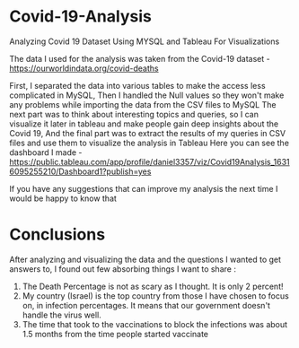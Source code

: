 # Covid-19-Analysis
Analyzing Covid 19 Dataset Using MYSQL  and Tableau For Visualizations

The data I used for the analysis was taken from the Covid-19 dataset - https://ourworldindata.org/covid-deaths

First, I separated the data into various tables to make the access less complicated in MySQL,
Then I handled the Null values so they won't make any problems while importing the data from the CSV files to MySQL
The next part was to think about interesting topics and queries,
so I can visualize it later in tableau and make people gain deep insights about the Covid 19,
And the final part was to extract the results of my queries in CSV files and use them to visualize the analysis in Tableau
Here you can see the dashboard I made - https://public.tableau.com/app/profile/daniel3357/viz/Covid19Analysis_16316095255210/Dashboard1?publish=yes


If you have any suggestions that can improve my analysis the next time I would be happy to know that


# Conclusions


After analyzing and visualizing the data and the questions I wanted to get answers to, I found out few absorbing things I want to share :

1. The Death Percentage is not as scary as I thought. It is only 2 percent!
2. My country (Israel) is the top country from those I have chosen to focus on, in infection percentages. It means that our government doesn't handle the virus well.
3. The time that took to the vaccinations to block the infections was about 1.5 months from the time people started vaccinate

